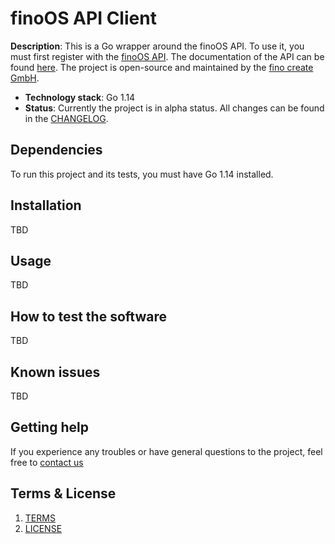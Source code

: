 # finoOS API Client 

**Description**:  This is a Go wrapper around the finoOS API. To use it, you must first register with the [finoOS API](https://os.fino.ai). The documentation of the API can be found [here](https://os.fino.ai/docs). The project is open-source and maintained by the [fino create GmbH](https://fino.ai).

  - **Technology stack**: Go 1.14
  - **Status**:  Currently the project is in alpha status. All changes can be found in the [CHANGELOG](CHANGELOG.md).

## Dependencies

To run this project and its tests, you must have Go 1.14 installed.

## Installation

TBD

## Usage

TBD

## How to test the software

TBD

## Known issues

TBD

## Getting help

If you experience any troubles or have general questions to the project, feel free to [contact us](mailto:os.support@fino.run)

## Terms & License
1. [TERMS](TERMS.md)
2. [LICENSE](LICENSE)
